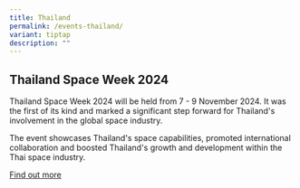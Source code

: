 ```yaml
---
title: Thailand
permalink: /events-thailand/
variant: tiptap
description: ""
---
```

<h2>Thailand Space Week 2024</h2>
<p>Thailand Space Week 2024 will be held from 7 - 9 November 2024. It was
the first of its kind and marked a significant step forward for Thailand's
involvement in the global space industry.</p>
<p>The event showcases Thailand's space capabilities, promoted international
collaboration and boosted Thailand's growth and development within the
Thai space industry.</p>
<p><a href="http://tsw.gistda.or.th/" rel="noopener noreferrer nofollow" target="_blank">Find out more</a>
</p>
<p></p>
<p></p>
<p></p>